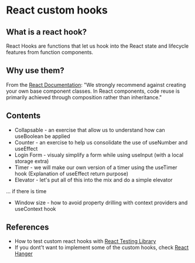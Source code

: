 # React custom hooks

## What is a react hook?
React Hooks are functions that let us hook into the React state and lifecycle features from function components.

## Why use them?
From the [React Documentation](https://reactjs.org/docs/react-component.html): "We strongly recommend against creating your own base component classes. In React components, code reuse is primarily achieved through composition rather than inheritance."

## Contents
- Collapsable - an exercise that allow us to understand how can useBoolean be applied
- Counter - an exercise to help us consolidate the use of useNumber and useEffect
- Login Form - visualy simplify a form while using useInput (with a local storage extra)
- Timer - we will make our own version of a timer using the useTimer hook (Explanation of useEffect return purpose)
- Elevator - let's put all of this into the mix and do a simple elevator

... if there is time
- Window size - how to avoid property drilling with context providers and useContext hook

## References
- How to test custom react hooks with [React Testing Library](https://kentcdodds.com/blog/how-to-test-custom-react-hooks)
- If you dont't want to implement some of the custom hooks, check [React Hanger](https://github.com/kitze/react-hanger)
